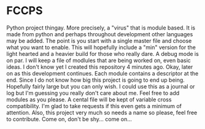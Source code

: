 # FCCPS
Python project thingay. More precisely, a "virus" that is module based. It is made from python and perhaps throughout development other languages may be added. The point is you start with a single master file and choose what you want to enable. This will hopefully include a "min" version for the light hearted and a heavier build for those who really dare. A debug mode is on par. I will keep a file of modlules that are being worked on, even basic ideas. I don't know yet I created this repository 4 minutes ago. Okay, later on as this development continues. Each module contains a descriptor at the end. Since I do not know how big this project is going to end up being. Hopefully fairly large but you can only wish. I could use this as a journal or log but I'm guessing you really don't care about me. Feel free to add modules as you please. A cental file will be kept of variable cross compatibility. I'm glad to take requests if this even gets a minimum of attention. Also, this project very much so needs a name so please, feel free to contribute. Come on, don't be shy... come on...
